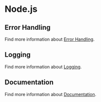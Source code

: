 # Node.js

## Error Handling

Find more information about [Error Handling](./nodejs/errors.md).

## Logging

Find more information about [Logging](./nodejs/logging.md).

## Documentation

Find more information about [Documentation](./nodejs/documentation.md).
